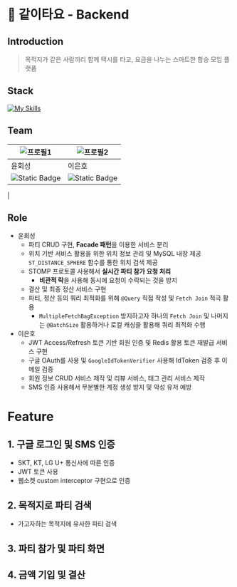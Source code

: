 # 🚕 같이타요 - Backend

## Introduction
> 목적지가 같은 사람끼리 함께 택시를 타고, 요금을 나누는 스마트한 합승 모임 플랫폼

## Stack


[![My Skills](https://skillicons.dev/icons?i=spring,aws,mysql,redis)](https://skillicons.dev)


## Team

| ![프로필1](https://avatars.githubusercontent.com/u/140076739?v=4) | ![프로필2](https://avatars.githubusercontent.com/u/66681282?v=4)|
|----------------------------------------------------------------|---|
| 윤회성                                                            |이은호|
|![Static Badge](https://img.shields.io/badge/squareCaaat-181717?style=flat-square&logo=github&logoColor=white)|![Static Badge](https://img.shields.io/badge/lepitaaar-181717?style=flat-square&logo=github&logoColor=white)
|

## Role

- 윤회성
  - 파티 CRUD 구현, **Facade 패턴**을 이용한 서비스 분리
  - 위치 기반 서비스 활용을 위한 위치 정보 관리 및 MySQL 내장 제공 `ST_DISTANCE_SPHERE` 함수를 통한 위치 검색 제공
  - STOMP 프로토콜 사용해서 **실시간 파티 참가 요청 처리**
    - **비관적 락**을 사용해 동시에 요청이 수락되는 것을 방지
  - 결산 및 최종 정산 서비스 구현
  - 파티, 정산 등의 쿼리 최적화를 위해 `@Query` 직접 작성 및 `Fetch Join` 적극 활용
    - `MultipleFetchBagException` 방지하고자 하나의 `Fetch Join` 및 나머지는 `@BatchSize` 활용하거나 로컬 캐싱을 활용해 쿼리 최적화 수행
- 이은호
  - JWT Access/Refresh 토큰 기반 회원 인증 및 Redis 활용 토큰 재발급 서비스 구현
  - 구글 OAuth를 사용 및 `GoogleIdTokenVerifier` 사용해 IdToken 검증 후 이메일 검증 
  - 회원 정보 CRUD 서비스 제작 및 리뷰 서비스, 태그 관리 서비스 제작
  - SMS 인증 사용해서 무분별한 계정 생성 방지 및 악성 유저 예방

# Feature

## 1. 구글 로그인 및 SMS 인증

- SKT, KT, LG U+ 통신사에 따른 인증
- JWT 토큰 사용
- 웹소켓 custom interceptor 구현으로 인증

## 2. 목적지로 파티 검색

- 가고자하는 목적지에 유사한 파티 검색

## 3. 파티 참가 및 파티 화면

## 4. 금액 기입 및 결산


